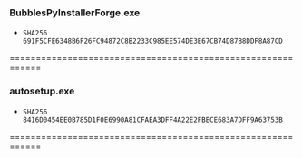 ### BubblesPyInstallerForge.exe
- `SHA256 691F5CFE6348B6F26FC94872C8B2233C985EE574DE3E67CB74D87B8DDF8A87CD`

============================================================


### autosetup.exe
- `SHA256 8416D0454EE0B785D1F0E6990A81CFAEA3DFF4A22E2FBECE683A7DFF9A63753B`

============================================================